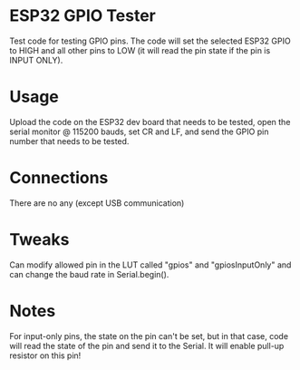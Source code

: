 # ESP32 GPIO Tester
Test code for testing GPIO pins. The code will set the selected ESP32 GPIO to HIGH and all other pins to LOW (it will read the pin state if the pin is INPUT ONLY).

# Usage
Upload the code on the ESP32 dev board that needs to be tested, open the serial monitor @ 115200 bauds, set CR and LF, and send the GPIO pin number that needs to be tested.

# Connections
There are no any (except USB communication)

# Tweaks
Can modify allowed pin in the LUT called "gpios" and "gpiosInputOnly" and can change the baud rate in Serial.begin().

# Notes
For input-only pins, the state on the pin can't be set, but in that case, code will read the state of the pin and send it to the Serial. It will enable pull-up resistor on this pin!
